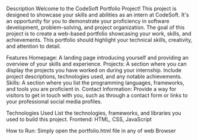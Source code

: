 Description
Welcome to the CodeSoft Portfolio Project! This project is designed to showcase your skills and abilities as an intern at CodeSoft. It's an opportunity for you to demonstrate your proficiency in software development, problem-solving, and project organization.
The goal of this project is to create a web-based portfolio showcasing your work, skills, and achievements. This portfolio should highlight your technical skills, creativity, and attention to detail.

Features
Homepage: A landing page introducing yourself and providing an overview of your skills and experience.
Projects: A section where you can display the projects you have worked on during your internship. Include project descriptions, technologies used, and any notable achievements.
Skills: A section where you list the programming languages, frameworks, and tools you are proficient in.
Contact Information: Provide a way for visitors to get in touch with you, such as through a contact form or links to your professional social media profiles.

Technologies Used
List the technologies, frameworks, and libraries you used to build this project. 
Frontend: HTML, CSS, JavaScript

How to Run:
Simply open the portfolio.html file in any of web Browser
